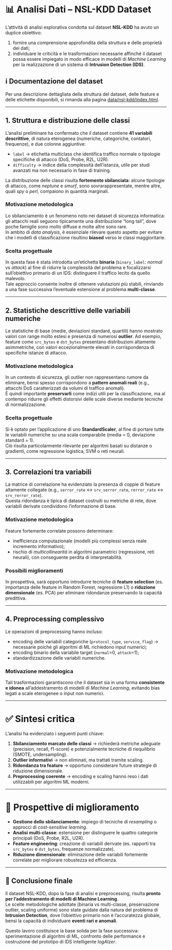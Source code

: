 

# 📊 Analisi Dati – NSL-KDD Dataset
 
L’attività di analisi esplorativa condotta sul dataset **NSL-KDD** ha avuto un duplice obiettivo:  
1. fornire una comprensione approfondita della struttura e delle proprietà dei dati;  
2. individuare le criticità e le trasformazioni necessarie affinché il dataset possa essere impiegato in modo efficace in modelli di *Machine Learning* per la realizzazione di un sistema di **Intrusion Detection (IDS)**.

## ℹ️ Documentazione del dataset
Per una descrizione dettagliata della struttura del dataset, delle feature e delle etichette disponibili, 
si rimanda alla pagina [data/nsl-kdd/index.html](data/nsl-kdd/index.html).

---

## 1. Struttura e distribuzione delle classi
L’analisi preliminare ha confermato che il dataset contiene **41 variabili descrittive**, di natura eterogenea (numeriche, categoriche, contatori, frequenze), e due colonne aggiuntive:  
- `label` → etichetta multiclass che identifica traffico normale o tipologie specifiche di attacco (DoS, Probe, R2L, U2R).  
- `difficulty` → indice della complessità dell’istanza, utile per studi avanzati ma non necessario in fase di training.  

La distribuzione delle classi risulta **fortemente sbilanciata**: alcune tipologie di attacco, come *neptune* e *smurf*, sono sovrarappresentate, mentre altre, quali *spy* o *perl*, compaiono in quantità marginali.  

### Motivazione metodologica
Lo sbilanciamento è un fenomeno noto nei dataset di sicurezza informatica: gli attacchi reali seguono tipicamente una distribuzione “long tail”, dove poche famiglie sono molto diffuse e molte altre sono rare.  
In ambito di *data analysis*, è essenziale rilevare questo aspetto per evitare che i modelli di classificazione risultino **biased** verso le classi maggioritarie.  

### Scelta progettuale
In questa fase è stata introdotta un’etichetta **binaria** (`binary_label`: *normal* vs *attack*) al fine di ridurre la complessità del problema e focalizzarsi sull’obiettivo primario di un IDS: distinguere il traffico lecito da quello malevolo.  
Tale approccio consente inoltre di ottenere valutazioni più stabili, rinviando a una fase successiva l’eventuale estensione al problema **multi-classe**.

---

## 2. Statistiche descrittive delle variabili numeriche
Le statistiche di base (medie, deviazioni standard, quartili) hanno mostrato valori con range molto estesi e presenza di numerosi **outlier**. Ad esempio, feature come `src_bytes` e `dst_bytes` presentano distribuzioni altamente asimmetriche, con valori eccezionalmente elevati in corrispondenza di specifiche istanze di attacco.

### Motivazione metodologica
In un contesto di sicurezza, gli outlier non rappresentano rumore da eliminare, bensì spesso corrispondono a **pattern anomali reali** (e.g., attacchi DoS caratterizzati da volumi di traffico anomali).  
È quindi importante **preservarli** come indizi utili per la classificazione, ma al contempo ridurre gli effetti distorsivi delle scale diverse mediante tecniche di normalizzazione.

### Scelta progettuale
Si è optato per l’applicazione di uno **StandardScaler**, al fine di portare tutte le variabili numeriche su una scala comparabile (media = 0, deviazione standard = 1).  
Ciò risulta particolarmente rilevante per algoritmi basati su distanze o gradienti, come regressione logistica, SVM o reti neurali.

---

## 3. Correlazioni tra variabili
La matrice di correlazione ha evidenziato la presenza di coppie di feature altamente collegate (e.g., `serror_rate` ↔ `srv_serror_rate`, `rerror_rate` ↔ `srv_rerror_rate`).  
Questa ridondanza è tipica di dataset costruiti su metriche di rete, dove variabili derivate condividono l’informazione di base.

### Motivazione metodologica
Feature fortemente correlate possono determinare:  
- inefficienza computazionale (modelli più complessi senza reale incremento informativo);  
- rischio di *multicollinearità* in algoritmi parametrici (regressione, reti neurali), con conseguente perdita di interpretabilità.  

### Possibili miglioramenti
In prospettiva, sarà opportuno introdurre tecniche di **feature selection** (es. importanza delle feature in Random Forest, regressione L1) o **riduzione dimensionale** (es. PCA) per eliminare ridondanze preservando la capacità predittiva.

---

## 4. Preprocessing complessivo
Le operazioni di preprocessing hanno incluso:  
- encoding delle variabili categoriche (`protocol_type`, `service`, `flag`) → necessarie poiché gli algoritmi di ML richiedono input numerici;  
- encoding binario della variabile target (`normal`=0, `attack`=1);  
- standardizzazione delle variabili numeriche.  

### Motivazione metodologica
Tali trasformazioni garantiscono che il dataset sia in una forma **consistente e idonea** all’addestramento di modelli di *Machine Learning*, evitando bias legati a scale eterogenee o input non numerici.

---

# ✅ Sintesi critica
L’analisi ha evidenziato i seguenti punti chiave:
1. **Sbilanciamento marcato delle classi** → richiederà metriche adeguate (precision, recall, f1-score) e potenzialmente tecniche di riequilibrio (SMOTE, undersampling).  
2. **Outlier informativi** → non eliminati, ma trattati tramite scaling.  
3. **Ridondanza tra feature** → opportuno considerare future strategie di riduzione dimensionale.  
4. **Preprocessing coerente** → encoding e scaling hanno reso i dati utilizzabili per algoritmi ML moderni.

---

# 🔮 Prospettive di miglioramento
- **Gestione dello sbilanciamento**: impiego di tecniche di *resampling* o approcci di *cost-sensitive learning*.  
- **Analisi multi-classe**: estensione per distinguere le quattro categorie principali (DoS, Probe, R2L, U2R).  
- **Feature engineering**: creazione di variabili derivate (es. rapporti tra `src_bytes` e `dst_bytes`, frequenze normalizzate).  
- **Riduzione dimensionale**: eliminazione delle variabili fortemente correlate per migliorare robustezza ed efficienza.  

---

## 📌 Conclusione finale
Il dataset NSL-KDD, dopo la fase di analisi e preprocessing, risulta **pronto per l’addestramento di modelli di Machine Learning**.  
Le scelte metodologiche adottate (binaria vs multi-classe, preservazione outlier, scaling uniforme) sono state guidate dalla natura del problema di **Intrusion Detection**, dove l’obiettivo primario non è l’accuratezza globale, bensì la capacità di individuare **eventi rari e anomali**.  

Questo lavoro costituisce la base solida per la fase successiva: sperimentazione di algoritmi di ML, confronto delle performance e costruzione del prototipo di IDS intelligente *logAIzer*.
